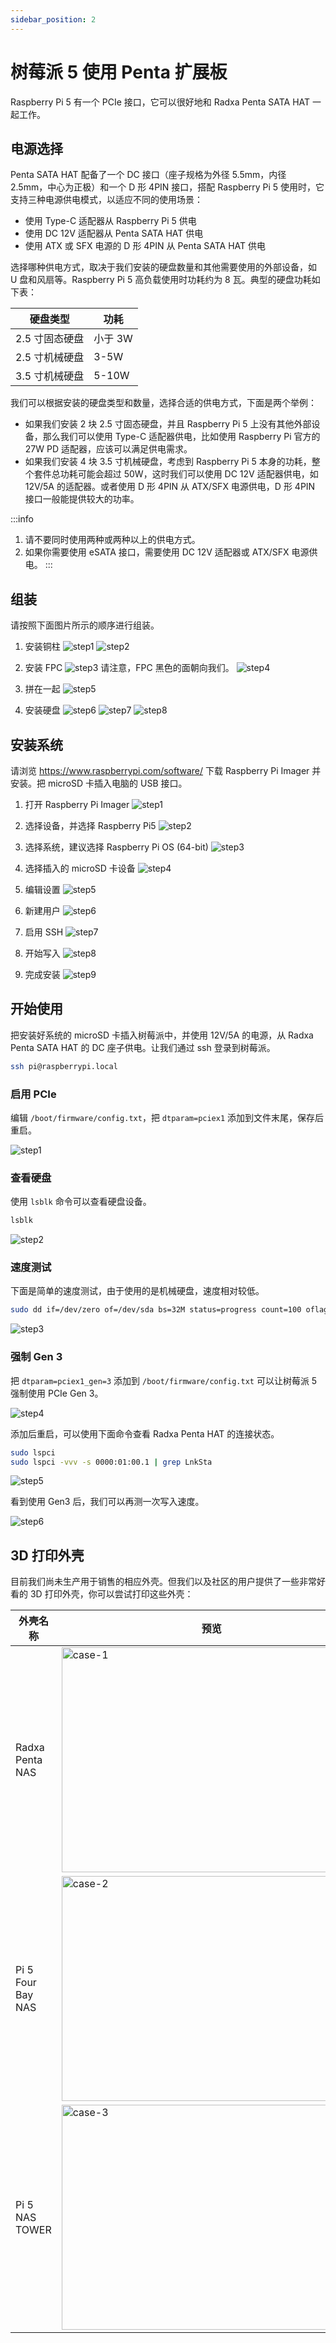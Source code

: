 ```yaml
---
sidebar_position: 2
---
```


# 树莓派 5 使用 Penta 扩展板

Raspberry Pi 5 有一个 PCIe 接口，它可以很好地和 Radxa Penta SATA HAT 一起工作。

## 电源选择

Penta SATA HAT 配备了一个 DC 接口（座子规格为外径 5.5mm，内径 2.5mm，中心为正极）和一个 D 形 4PIN 接口，搭配 Raspberry Pi 5 使用时，它支持三种电源供电模式，以适应不同的使用场景：

- 使用 Type-C 适配器从 Raspberry Pi 5 供电
- 使用 DC 12V 适配器从 Penta SATA HAT 供电
- 使用 ATX 或 SFX 电源的 D 形 4PIN 从 Penta SATA HAT 供电

选择哪种供电方式，取决于我们安装的硬盘数量和其他需要使用的外部设备，如 U 盘和风扇等。Raspberry Pi 5 高负载使用时功耗约为 8 瓦。典型的硬盘功耗如下表：

| 硬盘类型       | 功耗    |
| -------------- | ------- |
| 2.5 寸固态硬盘 | 小于 3W |
| 2.5 寸机械硬盘 | 3-5W    |
| 3.5 寸机械硬盘 | 5-10W   |

我们可以根据安装的硬盘类型和数量，选择合适的供电方式，下面是两个举例：

- 如果我们安装 2 块 2.5 寸固态硬盘，并且 Raspberry Pi 5 上没有其他外部设备，那么我们可以使用 Type-C 适配器供电，比如使用 Raspberry Pi 官方的 27W PD 适配器，应该可以满足供电需求。
- 如果我们安装 4 块 3.5 寸机械硬盘，考虑到 Raspberry Pi 5 本身的功耗，整个套件总功耗可能会超过 50W，这时我们可以使用 DC 12V 适配器供电，如 12V/5A 的适配器。或者使用 D 形 4PIN 从 ATX/SFX 电源供电，D 形 4PIN 接口一般能提供较大的功率。

:::info
1. 请不要同时使用两种或两种以上的供电方式。<br/>
2. 如果你需要使用 eSATA 接口，需要使用 DC 12V 适配器或 ATX/SFX 电源供电。
:::

## 组装

请按照下面图片所示的顺序进行组装。

1. 安装铜柱
   ![step1](/img/accessories/penta/rpi-assemble-1.webp)
   ![step2](/img/accessories/penta/rpi-assemble-2.webp)

2. 安装 FPC
   ![step3](/img/accessories/penta/rpi-assemble-3.webp)
   请注意，FPC 黑色的面朝向我们。
   ![step4](/img/accessories/penta/rpi-assemble-4.webp)

3. 拼在一起
   ![step5](/img/accessories/penta/rpi-assemble-5.webp)

4. 安装硬盘
   ![step6](/img/accessories/penta/rpi-assemble-6.webp)
   ![step7](/img/accessories/penta/rpi-assemble-7.webp)
   ![step8](/img/accessories/penta/rpi-assemble-8.webp)

## 安装系统

请浏览 https://www.raspberrypi.com/software/ 下载 Raspberry Pi Imager 并安装。把 microSD 卡插入电脑的 USB 接口。

1. 打开 Raspberry Pi Imager
   ![step1](/img/accessories/penta/rpi-install-os-1.webp)

2. 选择设备，并选择 Raspberry Pi5
   ![step2](/img/accessories/penta/rpi-install-os-2.webp)

3. 选择系统，建议选择 Raspberry Pi OS (64-bit)
   ![step3](/img/accessories/penta/rpi-install-os-3.webp)

4. 选择插入的 microSD 卡设备
   ![step4](/img/accessories/penta/rpi-install-os-4.webp)

5. 编辑设置
   ![step5](/img/accessories/penta/rpi-install-os-5.webp)

6. 新建用户
   ![step6](/img/accessories/penta/rpi-install-os-6.webp)

7. 启用 SSH
   ![step7](/img/accessories/penta/rpi-install-os-7.webp)

8. 开始写入
   ![step8](/img/accessories/penta/rpi-install-os-8.webp)

9. 完成安装
   ![step9](/img/accessories/penta/rpi-install-os-9.webp)

## 开始使用

把安装好系统的 microSD 卡插入树莓派中，并使用 12V/5A 的电源，从 Radxa Penta SATA HAT 的 DC 座子供电。让我们通过 ssh 登录到树莓派。

```bash
ssh pi@raspberrypi.local
```

### 启用 PCIe

编辑 `/boot/firmware/config.txt`，把 `dtparam=pciex1` 添加到文件末尾，保存后重启。

![step1](/img/accessories/penta/rpi-using-1.webp)

### 查看硬盘

使用 `lsblk` 命令可以查看硬盘设备。

```bash
lsblk
```

![step2](/img/accessories/penta/rpi-using-2.webp)

### 速度测试

下面是简单的速度测试，由于使用的是机械硬盘，速度相对较低。

```bash
sudo dd if=/dev/zero of=/dev/sda bs=32M status=progress count=100 oflag=direct
```

![step3](/img/accessories/penta/rpi-using-3.webp)

### 强制 Gen 3

把 `dtparam=pciex1_gen=3` 添加到 `/boot/firmware/config.txt` 可以让树莓派 5 强制使用 PCIe Gen 3。

![step4](/img/accessories/penta/rpi-using-4.webp)

添加后重启，可以使用下面命令查看 Radxa Penta HAT 的连接状态。

```bash
sudo lspci
sudo lspci -vvv -s 0000:01:00.1 | grep LnkSta
```

![step5](/img/accessories/penta/rpi-using-5.webp)

看到使用 Gen3 后，我们可以再测一次写入速度。

![step6](/img/accessories/penta/rpi-using-6.webp)

## 3D 打印外壳

目前我们尚未生产用于销售的相应外壳。但我们以及社区的用户提供了一些非常好看的 3D 打印外壳，你可以尝试打印这些外壳：

| 外壳名称 | 预览 | 下载地址 | 作者 | 备注 |
| -------- | ---- | -------- | ---- | ---- |
| Radxa Penta NAS   | <img src="/img/accessories/penta/case/case-1.webp" width="480" height="360" alt="case-1" /> | [GrabCAD](https://grabcad.com/library/radxa-penta-sata-hat-nas-case-1) | [Radxa Computer](https://radxa.com/) | 支持安装 [Top board](sata-hat-top-board)<br/>问题讨论：[Raspberry Pi 3D print penta hat case quirks ](https://forum.radxa.com/t/raspberry-pi-3d-print-penta-hat-case-quirks/21063/15) |
| Pi 5 Four Bay NAS | <img src="/img/accessories/penta/case/case-2.webp" width="480" height="360" alt="case-2" /> | [MakerWorld](https://makerworld.com/en/models/464746#profileId-373433) | [Michael Klements](https://www.youtube.com/@MichaelKlements) | 视频： [I Built A 4-Bay NAS Using A Raspberry Pi 5](https://www.youtube.com/watch?v=vIEjdjS7uVg)|
| Pi 5 NAS TOWER    | <img src="/img/accessories/penta/case/case-3.webp" width="480" height="360" alt="case-3" /> | [Cults 3D](https://cults3d.com/en/3d-model/gadget/pi-5-nas-tower-for-radxa-hat-with-option-noctua-fan) | [CeIIy](https://cults3d.com/en/users/CeIIy) | 8CM 猫扇，散热优秀 |
